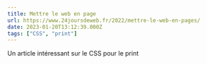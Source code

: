```yaml
---
title: Mettre le web en page
url: https://www.24joursdeweb.fr/2022/mettre-le-web-en-pages/
date: 2023-01-20T13:12:39.000Z
tags: ["CSS", "print"]
---
```


Un article intéressant sur le CSS pour le print
